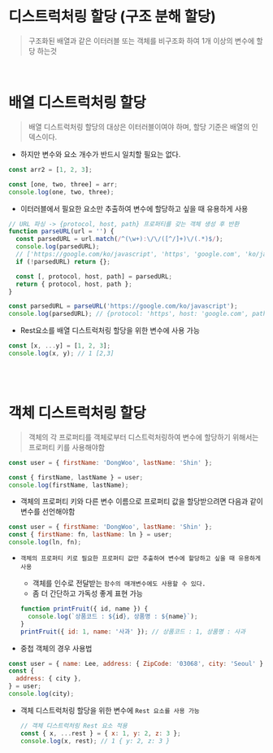 # 디스트럭처링 할당 (구조 분해 할당)

> 구조화된 배열과 같은 이터러블 또는 객체를 비구조화 하여 1개 이상의 변수에 할당 하는것

<br>

# 배열 디스트럭처링 할당

> 배열 디스트럭처링 할당의 대상은 이터러블이여야 하며, 할당 기준은 배열의 인덱스이다.

- 하지만 변수와 요소 개수가 반드시 일치할 필요는 없다.

```jsx
const arr2 = [1, 2, 3];

const [one, two, three] = arr;
console.log(one, two, three);
```

- 이터러블에서 필요한 요소만 추출하여 변수에 할당하고 싶을 때 유용하게 사용

```jsx
// URL 파싱 -> {protocol, host, path} 프로퍼티를 갖는 객체 생성 후 반환
function parseURL(url = '') {
  const parsedURL = url.match(/^(\w+):\/\/([^/]+)\/(.*)$/);
  console.log(parsedURL);
  // ['https://google.com/ko/javascript', 'https', 'google.com', 'ko/javascript', index: 0, input: 'https://google.com/ko/javascript', groups: undefined]
  if (!parsedURL) return {};

  const [, protocol, host, path] = parsedURL;
  return { protocol, host, path };
}

const parsedURL = parseURL('https://google.com/ko/javascript');
console.log(parsedURL); // {protocol: 'https', host: 'google.com', path: 'ko/javascript'}
```

- Rest요소를 배열 디스트럭처링 할당을 위한 변수에 사용 가능

```jsx
const [x, ...y] = [1, 2, 3];
console.log(x, y); // 1 [2,3]
```

<br>
<br>

# 객체 디스트럭처링 할당

> 객체의 각 프로퍼티를 객체로부터 디스트럭처링하여 변수에 할당하기 위해서는 프로퍼티 키를 사용해야함

```jsx
const user = { firstName: 'DongWoo', lastName: 'Shin' };

const { firstName, lastName } = user;
console.log(firstName, lastName);
```

- 객체의 프로퍼티 키와 다른 변수 이름으로 프로퍼티 값을 할당받으려면 다음과 같이 변수를 선언해야함

```jsx
const user = { firstName: 'DongWoo', lastName: 'Shin' };
const { firstName: fn, lastName: ln } = user;
console.log(ln, fn);
```

- `객체의 프로퍼티 키로 필요한 프로퍼티 값만 추출하여 변수에 할당하고 싶을 때 유용하게 사용`

  - 객체를 인수로 전달받는 `함수의 매개변수에도 사용할 수 있다.`
  - 좀 더 간단하고 가독성 좋게 표현 가능

  ```jsx
  function printFruit({ id, name }) {
    console.log(`상품코드 : ${id}, 상품명 : ${name}`);
  }
  printFruit({ id: 1, name: '사과' }); // 상품코드 : 1, 상품명 : 사과
  ```

- 중첩 객체의 경우 사용법

```jsx
const user = { name: Lee, address: { ZipCode: '03068', city: 'Seoul' } };
const {
  address: { city },
} = user;
console.log(city);
```

- 객체 디스트럭처링 할당을 위한 변수에 `Rest 요소를 사용 가능`

  ```jsx
  // 객체 디스트럭처링 Rest 요소 적용
  const { x, ...rest } = { x: 1, y: 2, z: 3 };
  console.log(x, rest); // 1 { y: 2, z: 3 }
  ```
